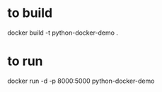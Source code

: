 
# to build
docker build -t python-docker-demo .

# to run
docker run -d -p 8000:5000 python-docker-demo

